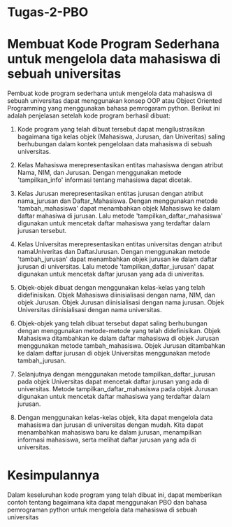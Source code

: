 # Tugas-2-PBO
# Membuat Kode Program Sederhana untuk mengelola data mahasiswa di sebuah universitas
Pembuat kode program sederhana untuk mengelola data mahasiswa di sebuah universitas dapat menggunakan konsep OOP atau Object Oriented Programming yang menggunakan bahasa pemrogaram python. Berikut ini adalah penjelasan setelah kode program berhasil dibuat:
1. Kode program yang telah dibuat tersebut dapat mengilustrasikan bagaimana tiga kelas objek (Mahasiswa, Jurusan, dan Univeritas) saling berhubungan dalam kontek pengelolaan data mahasiswa di sebuah universitas.

2. Kelas Mahasiswa merepresentasikan entitas mahasiswa dengan atribut Nama, NIM, dan Jurusan. Dengan menggunakan metode 'tampilkan_info' informasi tentang mahasiswa dapat dicetak.

3. Kelas Jurusan merepresentasikan entitas jurusan dengan atribut nama_jurusan dan Daftar_Mahasiswa. Dengan menggunakan metode 'tambah_mahasiswa' dapat menambahkan objek Mahasiswa ke dalam daftar mahasiwa di jurusan. Lalu metode 'tampilkan_daftar_mahasiswa' digunakan untuk mencetak daftar mahasiswa yang terdaftar dalam jurusan tersebut.

4. Kelas Universitas merepresentasikan entitas universitas dengan atribut namaUniveritas dan DaftarJurusan. Dengan menggunakan metode 'tambah_jurusan' dapat menambahkan objek jurusan ke dalam daftar jurusan di universitas. Lalu metode 'tampilkan_daftar_jurusan' dapat digunakan untuk mencetak daftar jurusan yang ada di univeritas.

5. Objek-objek dibuat dengan menggunakan kelas-kelas yang telah didefinisikan. Objek Mahasiswa diinisialisasi dengan nama, NIM, dan objek Jurusan. Objek Jurusan diinisialisasi dengan nama jurusan. Objek Universitas diinisialisasi dengan nama universitas.

6. Objek-objek yang telah dibuat tersebut dapat saling berhubungan dengan menggunakan metode-metode yang telah didefinisikan. Objek Mahasiswa ditambahkan ke dalam daftar mahasiswa di objek Jurusan menggunakan metode tambah_mahasiswa. Objek Jurusan ditambahkan ke dalam daftar jurusan di objek Universitas menggunakan metode tambah_jurusan.

7. Selanjutnya dengan menggunakan metode tampilkan_daftar_jurusan pada objek Universitas dapat mencetak daftar jurusan yang ada di universitas. Metode tampilkan_daftar_mahasiswa pada objek Jurusan digunakan untuk mencetak daftar mahasiswa yang terdaftar dalam jurusan.

8. Dengan menggunakan kelas-kelas objek, kita dapat mengelola data mahasiswa dan jurusan di universitas dengan mudah. Kita dapat menambahkan mahasiswa baru ke dalam jurusan, menampilkan informasi mahasiswa, serta melihat daftar jurusan yang ada di universitas.

# Kesimpulannya
Dalam keseluruhan kode program yang telah dibuat ini, dapat memberikan contoh tentang bagaimana kita dapat menggunakan PBO dan bahasa pemrograman python untuk mengelola data mahasiswa di sebuah universitas
